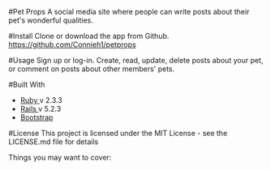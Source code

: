 #Pet Props
A social media site where people can write posts about their pet's wonderful qualities.

#Install
Clone or download the app from Github. https://github.com/Connieh1/petprops

#Usage
Sign up or log-in. Create, read, update, delete posts about your pet, or comment on posts about other members' pets.


#Built With
<ul>
	<li>
		<a href="https://www.ruby-lang.org/en/"> Ruby </a> v 2.3.3
	</li>
	<li>
		<a href="https://github.com/rails/rails"> Rails </a> v 5.2.3
	</li>
	<li>
		<a href="https://getbootstrap.com/"> Bootstrap </a>
	</li>
</ul>

#License
This project is licensed under the MIT License - see the LICENSE.md file for details

Things you may want to cover:


